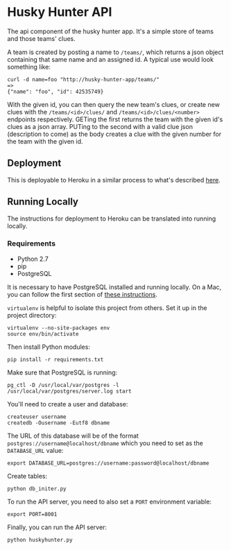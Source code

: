 Husky Hunter API
================

The api component of the husky hunter app. It's a simple store of teams and those teams' clues.

A team is created by posting a name to `/teams/`, which returns a json object containing that same
name and an assigned id. A typical use would look something like:

    curl -d name=foo "http://husky-hunter-app/teams/"
    =>
    {"name": "foo", "id": 42535749}

With the given id, you can then query the new team's clues, or create new clues with the
`/teams/<id>/clues/` and `/teams/<id>/clues/<number>` endpoints respectively. GETing the
first returns the team with the given id's clues as a json array. PUTing to the second with a valid
clue json (description to come) as the body creates a clue with the given number for the team with
the given id.


Deployment
----------

This is deployable to Heroku in a similar process to what's described
[here](http://devcenter.heroku.com/articles/python).

Running Locally
---------------

The instructions for deployment to Heroku can be translated into running locally.

### Requirements

- Python 2.7
- pip
- PostgreSQL

It is necessary to have PostgreSQL installed and running locally. On a Mac, you can follow the first section of [these instructions](http://blog.willj.net/2011/05/31/setting-up-postgresql-for-ruby-on-rails-development-on-os-x/).

`virtualenv` is helpful to isolate this project from others. Set it up in the project directory:

    virtualenv --no-site-packages env
    source env/bin/activate

Then install Python modules:

    pip install -r requirements.txt

Make sure that PostgreSQL is running:

    pg_ctl -D /usr/local/var/postgres -l /usr/local/var/postgres/server.log start

You'll need to create a user and database:

    createuser username
    createdb -Ousername -Eutf8 dbname

The URL of this database will be of the format `postgres://username@localhost/dbname` which you need to set as the `DATABASE_URL` value:

    export DATABASE_URL=postgres://username:password@localhost/dbname

Create tables:

    python db_initer.py

To run the API server, you need to also set a `PORT` environment variable:

    export PORT=8001

Finally, you can run the API server:

    python huskyhunter.py